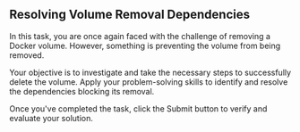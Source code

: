 ## Resolving Volume Removal Dependencies

In this task, you are once again faced with the challenge of removing a Docker volume. However, something is preventing the volume from being removed.

Your objective is to investigate and take the necessary steps to successfully delete the volume. Apply your problem-solving skills to identify and resolve the dependencies blocking its removal.

Once you've completed the task, click the Submit button to verify and evaluate your solution.